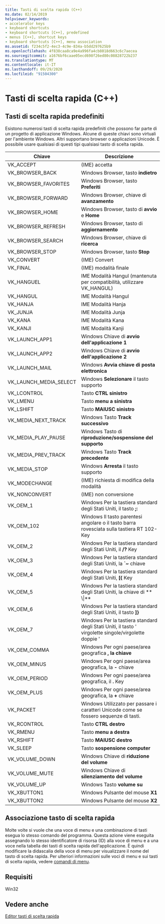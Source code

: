 ```yaml
---
title: Tasti di scelta rapida (C++)
ms.date: 02/14/2019
helpviewer_keywords:
- accelerator keys
- keyboard shortcuts
- keyboard shortcuts [C++], predefined
- menus [C++], shortcut keys
- keyboard shortcuts [C++], menu association
ms.assetid: f234c5f2-4ec3-4c9e-834a-b5dd297625b9
ms.openlocfilehash: 4f838caa8ca9e4a996fa4cb8018d663c6c7aecea
ms.sourcegitcommit: a1676bf6caae05ecd698f26ed80c08828722b237
ms.translationtype: MT
ms.contentlocale: it-IT
ms.lasthandoff: 09/29/2020
ms.locfileid: "91504300"
---
```

# <a name="accelerator-keys-c"></a>Tasti di scelta rapida (C++)

## <a name="predefined-accelerator-keys"></a>Tasti di scelta rapida predefiniti

Esistono numerosi tasti di scelta rapida predefiniti che possono far parte di un progetto di applicazione Windows. Alcune di queste chiavi sono virtuali per l'ambiente Windows. Altri supportano browser o applicazioni Unicode. È possibile usare qualsiasi di questi tipi qualsiasi tasto di scelta rapida.

|Chiave|Descrizione|
|---------|-----------------|
|VK_ACCEPT|(IME) accetta|
|VK_BROWSER_BACK|Windows Browser, tasto **indietro**|
|VK_BROWSER_FAVORITES|Windows Browser, tasto **Preferiti**|
|VK_BROWSER_FORWARD|Windows Browser, chiave di **avanzamento**|
|VK_BROWSER_HOME|Windows Browser, tasto di **avvio** e **Home**|
|VK_BROWSER_REFRESH|Windows Browser, tasto di **aggiornamento**|
|VK_BROWSER_SEARCH|Windows Browser, chiave di **ricerca**|
|VK_BROWSER_STOP|Windows Browser, tasto **Stop**|
|VK_CONVERT|(IME) Convert|
|VK_FINAL|(IME) modalità finale|
|VK_HANGUEL|IME Modalità Hangul (mantenuta per compatibilità, utilizzare VK_HANGUL)|
|VK_HANGUL|IME Modalità Hangul|
|VK_HANJA|IME Modalità Hanja|
|VK_JUNJA|IME Modalità Junja|
|VK_KANA|IME Modalità Kana|
|VK_KANJI|IME Modalità Kanji|
|VK_LAUNCH_APP1|Windows Chiave di **avvio dell'applicazione 1**|
|VK_LAUNCH_APP2|Windows Chiave di **avvio dell'applicazione 2**|
|VK_LAUNCH_MAIL|Windows **Avvia chiave di posta elettronica**|
|VK_LAUNCH_MEDIA_SELECT|Windows **Selezionare** il tasto supporto|
|VK_LCONTROL|Tasto **CTRL sinistro**|
|VK_LMENU|Tasto **menu a sinistra**|
|VK_LSHIFT|Tasto **MAIUSC sinistro**|
|VK_MEDIA_NEXT_TRACK|Windows Tasto **Track successivo**|
|VK_MEDIA_PLAY_PAUSE|Windows Tasto di **riproduzione/sospensione del supporto**|
|VK_MEDIA_PREV_TRACK|Windows Tasto **Track precedente**|
|VK_MEDIA_STOP|Windows **Arresta** il tasto supporto|
|VK_MODECHANGE|(IME) richiesta di modifica della modalità|
|VK_NONCONVERT|(IME) non conversione|
|VK_OEM_1|Windows Per la tastiera standard degli Stati Uniti, il tasto **;:**|
|VK_OEM_102|Windows Il tasto parentesi angolare o il tasto barra rovesciata sulla tastiera RT 102-Key|
|VK_OEM_2|Windows Per la tastiera standard degli Stati Uniti, il **/?** Key|
|VK_OEM_3|Windows Per la tastiera standard degli Stati Uniti, la **`~** chiave|
|VK_OEM_4|Windows Per la tastiera standard degli Stati Uniti, **[{** Key|
|VK_OEM_5|Windows Per la tastiera standard degli Stati Uniti, la chiave di ** \\&#124;**|
|VK_OEM_6|Windows Per la tastiera standard degli Stati Uniti, il tasto **]}**|
|VK_OEM_7|Windows Per la tastiera standard degli Stati Uniti, il tasto ' virgolette singole/virgolette doppie '|
|VK_OEM_COMMA|Windows Per ogni paese/area geografica **, la chiave**|
|VK_OEM_MINUS|Windows Per ogni paese/area geografica, la **-** chiave|
|VK_OEM_PERIOD|Windows Per ogni paese/area geografica, il **.** Key|
|VK_OEM_PLUS|Windows Per ogni paese/area geografica, la **+** chiave|
|VK_PACKET|Windows Utilizzato per passare i caratteri Unicode come se fossero sequenze di tasti.|
|VK_RCONTROL|Tasto **CTRL destro**|
|VK_RMENU|Tasto **menu a destra**|
|VK_RSHIFT|Tasto **MAIUSC destro**|
|VK_SLEEP|Tasto **sospensione computer**|
|VK_VOLUME_DOWN|Windows Chiave di **riduzione del volume**|
|VK_VOLUME_MUTE|Windows Chiave di **silenziamento del volume**|
|VK_VOLUME_UP|Windows Tasto **volume su**|
|VK_XBUTTON1|Windows Pulsante del mouse **X1**|
|VK_XBUTTON2|Windows Pulsante del mouse **X2**|

## <a name="accelerator-key-association"></a>Associazione tasto di scelta rapida

Molte volte si vuole che una voce di menu e una combinazione di tasti esegua lo stesso comando del programma. Questa azione viene eseguita assegnando lo stesso identificatore di risorsa (ID) alla voce di menu e a una voce nella tabella dei tasti di scelta rapida dell'applicazione. È quindi modificare la didascalia della voce di menu per visualizzare il nome del tasto di scelta rapida. Per ulteriori informazioni sulle voci di menu e sui tasti di scelta rapida, vedere [comandi di menu](./menu-command-properties.md).

## <a name="requirements"></a>Requisiti

Win32

## <a name="see-also"></a>Vedere anche

[Editor tasti di scelta rapida](../windows/accelerator-editor.md)<br/>
